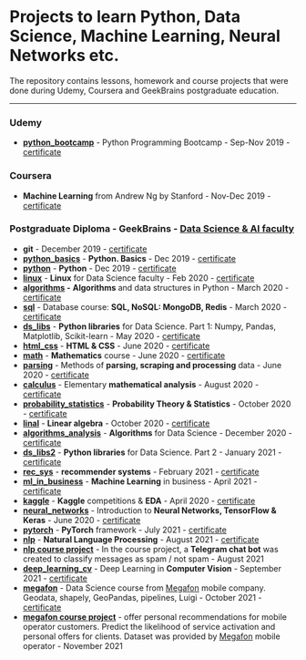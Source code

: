 # Projects to learn Python, Data Science, Machine Learning, Neural Networks etc.

The repository contains lessons, homework and course projects that were done during Udemy, Coursera and GeekBrains postgraduate education.

------------------------------------

### Udemy
- **[python_bootcamp](https://github.com/alex-kalinichenko/gb/tree/master/python_bootcamp)** - Python Programming Bootcamp - Sep-Nov 2019 - [certificate](https://www.udemy.com/certificate/UC-TE7ZSUF3/)

### Coursera
- **Machine Learning** from Andrew Ng by Stanford - Nov-Dec 2019 - [certificate](https://www.coursera.org/account/accomplishments/verify/FWKB22H26CTH)

### Postgraduate Diploma - GeekBrains - [Data Science & AI faculty](https://gb.ru/geek_university/data-science)

- **git** - December 2019 - [certificate](https://gb.ru/certificates/687549.en)
- **[python_basics](https://github.com/alex-kalinichenko/gb/tree/master/python_basics)** - **Python. Basics** - Dec 2019 - [certificate](https://gb.ru/certificates/687067.en)
- **[python](https://github.com/alex-kalinichenko/gb/tree/master/python)** - **Python** - Dec 2019 - [certificate](https://gb.ru/certificates/699989.en)
- **[linux](https://github.com/alex-kalinichenko/gb/tree/master/linux)** - **Linux** for Data Science faculty - Feb 2020 - [certificate](https://gb.ru/certificates/721032.en)
- **[algorithms](https://github.com/alex-kalinichenko/gb/tree/master/algorithms) -** **Algorithms** and data structures in Python - March 2020 - [certificate](https://gb.ru/certificates/731309.en)
- **[sql](https://github.com/alex-kalinichenko/gb/tree/master/sql)** - Database course: **SQL, NoSQL: MongoDB, Redis** - March 2020 - [certificate](https://gb.ru/certificates/754677.en)
- **[ds_libs](https://github.com/alex-kalinichenko/gb/tree/master/ds_libs)** - **Python libraries** for Data Science. Part 1: Numpy, Pandas, Matplotlib, Scikit-learn - May 2020 - [certificate](https://gb.ru/certificates/849153.en)
- **[html_css](https://github.com/alex-kalinichenko/gb/tree/master/html_css)** - **HTML & CSS** - June 2020 - [certificate](https://gb.ru/certificates/873800.en)
- **[math](https://github.com/alex-kalinichenko/gb/tree/master/math)** - **Mathematics** course - June 2020 - [certificate](https://gb.ru/certificates/892319.en)
- **[parsing](https://github.com/alex-kalinichenko/gb/tree/master/parsing)** - Methods of **parsing, scraping and processing** data - June 2020 - [certificate](https://gb.ru/certificates/892323.en)
- **[calculus](https://github.com/alex-kalinichenko/gb/tree/master/calculus)** - Elementary **mathematical analysis** - August 2020 - [certificate](https://gb.ru/certificates/933304.en)
- **[probability_statistics](https://github.com/alex-kalinichenko/gb/tree/master/probability_statistics)** - **Probability Theory & Statistics** - October 2020 - [certificate](https://gb.ru/certificates/980138.en)
- **[linal](https://github.com/alex-kalinichenko/gb/tree/master/linal)** - **Linear algebra** - October 2020 - [certificate](https://gb.ru/certificates/989287.en)
- **[algorithms_analysis](https://github.com/alex-kalinichenko/gb/tree/master/algorithms_analysis)** - **Algorithms** for Data Science - December 2020 - [certificate](https://gb.ru/certificates/1068336.en)
- **[ds_libs2](https://github.com/alex-kalinichenko/gb/tree/master/ds_libs2)** - **Python libraries** for Data Science. Part 2 - January 2021 - [certificate](https://gb.ru/certificates/1110337.en)
- **[rec_sys](https://github.com/alex-kalinichenko/gb/tree/master/rec_sys)** - **recommender systems** - February 2021 - [certificate](https://gb.ru/certificates/1155547.en)
- **[ml_in_business](https://github.com/alex-kalinichenko/gb/tree/master/ml_in_business)** - **Machine Learning** in business - April 2021 - [certificate](https://gb.ru/certificates/1203611.en)
- **[kaggle](https://github.com/alex-kalinichenko/gb/tree/master/kaggle)** - **Kaggle** competitions  & **EDA** - April 2020 - [certificate](https://gb.ru/certificates/1230898.en)
- **[neural_networks](https://github.com/alex-kalinichenko/gb/tree/master/neural_networks)** - Introduction to **Neural Networks, TensorFlow & Keras** - June 2020 - [certificate](https://gb.ru/certificates/1270190.en)
- **[pytorch](https://github.com/alex-kalinichenko/gb/tree/master/pytorch)** - **PyTorch** framework - July 2021 - [certificate](https://gb.ru/certificates/1315506.en)
- **[nlp](https://github.com/alex-kalinichenko/gb/tree/master/nlp)** - **Natural Language Processing** - August 2021 - [certificate](https://gb.ru/certificates/1373004.en)
- **[nlp course project](https://github.com/alex-kalinichenko/gb/tree/master/nlp/course_project)** - In the course project, a **Telegram chat bot** was created to classify messages as spam / not spam - August 2021
- **[deep_learning_cv](https://github.com/alex-kalinichenko/gb/tree/master/deep_learning_cv)** - Deep Learning in **Computer Vision** - September 2021 - [certificate](https://gb.ru/certificates/1408031.en)
- **[megafon](https://github.com/alex-kalinichenko/gb/tree/master/megafon)** - Data Science course from [Megafon](https://megafon.ru/) mobile company. Geodata, shapely, GeoPandas, pipelines, Luigi - October 2021 - [certificate](https://gb.ru/certificates/1451922.en)
- **[megafon course project](https://github.com/alex-kalinichenko/gb/tree/master/megafon/final_project)** - offer personal recommendations for mobile operator customers. Predict the likelihood of service activation and personal offers for clients. Dataset was provided by [Megafon](https://megafon.ru/)  mobile operator - November 2021

 

 

